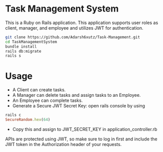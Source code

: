 # Task Management System

This is a Ruby on Rails application.
This application supports user roles as client, manager,
and employee and utilizes JWT for authentication.

```sh
git clone https://github.com/Adarsh6xutz/Task-Management.git
cd TaskManagementSystem
bundle install
rails db:migrate
rails s
```

# Usage
* A Client can create tasks.
* A Manager can delete tasks and assign tasks to an Employee.
* An Employee can complete tasks.
* Generate a Secure JWT Secret Key: open rails console by using
```ruby
rails c
SecureRandom.hex(64)
```
* Copy this and assign to JWT_SECRET_KEY in application_controller.rb

APIs are protected using JWT, so make sure to log in first and include 
the JWT token in the Authorization header of your requests.




